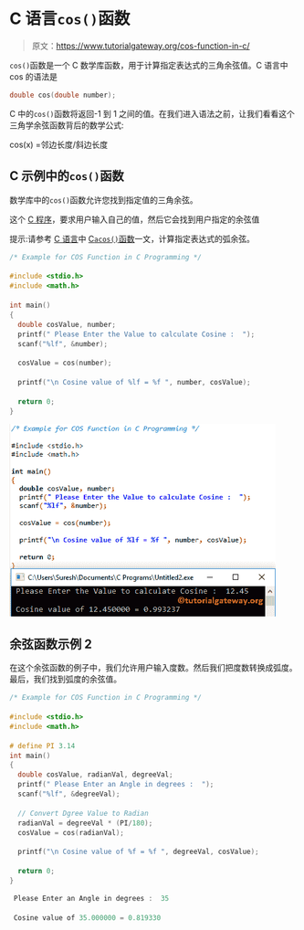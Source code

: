 # C 语言`cos()`函数

> 原文：<https://www.tutorialgateway.org/cos-function-in-c/>

`cos()`函数是一个 C 数学库函数，用于计算指定表达式的三角余弦值。C 语言中 cos 的语法是

```c
double cos(double number);
```

C 中的`cos()`函数将返回-1 到 1 之间的值。在我们进入语法之前，让我们看看这个三角学余弦函数背后的数学公式:

cos(x) =邻边长度/斜边长度

## C 示例中的`cos()`函数

数学库中的`cos()`函数允许您找到指定值的三角余弦。

这个 [C 程序](https://www.tutorialgateway.org/c-programming-examples/)，要求用户输入自己的值，然后它会找到用户指定的余弦值

提示:请参考 [C 语言](https://www.tutorialgateway.org/c-programming/)中 [C`acos()`函数](https://www.tutorialgateway.org/acos-function-in-c/)一文，计算指定表达式的弧余弦。

```c
/* Example for COS Function in C Programming */

#include <stdio.h>
#include <math.h>

int main()
{
  double cosValue, number;
  printf(" Please Enter the Value to calculate Cosine :  ");
  scanf("%lf", &number);

  cosValue = cos(number);

  printf("\n Cosine value of %lf = %f ", number, cosValue);

  return 0;
}
```

![COS Function in C Programming 1](img/f79fd01dc6f540daf139b4e6ac118e75.png)

## 余弦函数示例 2

在这个余弦函数的例子中，我们允许用户输入度数。然后我们把度数转换成弧度。最后，我们找到弧度的余弦值。

```c
/* Example for COS Function in C Programming */

#include <stdio.h>
#include <math.h>

# define PI 3.14
int main()
{
  double cosValue, radianVal, degreeVal;
  printf(" Please Enter an Angle in degrees :  ");
  scanf("%lf", &degreeVal);

  // Convert Dgree Value to Radian 
  radianVal = degreeVal * (PI/180);
  cosValue = cos(radianVal);

  printf("\n Cosine value of %f = %f ", degreeVal, cosValue);

  return 0;
}
```

```c
 Please Enter an Angle in degrees :  35

 Cosine value of 35.000000 = 0.819330
```